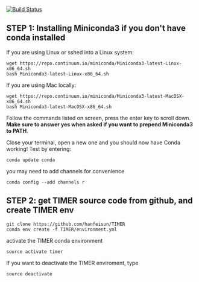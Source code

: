 

[![Build Status](https://travis-ci.org/hanfeisun/TIMER.svg?branch=master)](https://travis-ci.org/hanfeisun/TIMER)



STEP 1: Installing Miniconda3 if you don't have conda installed
---------------------------------------------------------------
If you are using Linux or sshed into a Linux system:
```
wget https://repo.continuum.io/miniconda/Miniconda3-latest-Linux-x86_64.sh
bash Miniconda3-latest-Linux-x86_64.sh
```
If you are using Mac locally:
```
wget https://repo.continuum.io/miniconda/Miniconda3-latest-MacOSX-x86_64.sh
bash Miniconda3-latest-MacOSX-x86_64.sh
```

Follow the commands listed on screen, press the enter key to scroll down.
**Make sure to answer yes when asked if you want to prepend Miniconda3 to PATH**.

Close your terminal, open a new one and you should now have Conda working! Test by entering:
```
conda update conda
```

you may need to add channels for convenience
```
conda config --add channels r
```


STEP 2: get TIMER source code from github, and create TIMER env
---------------------------------------------------------------
```
git clone https://github.com/hanfeisun/TIMER
conda env create -f TIMER/environment.yml
```

activate the TIMER conda environment
```
source activate timer
```

If you want to deactivate the TIMER enviroment, type
```
source deactivate
```

